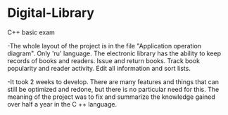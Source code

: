 # Digital-Library
C++ basic exam

-The whole layout of the project is in the file "Application operation diagram". Only 'ru' language.
The electronic library has the ability to keep records of books and readers. Issue and return books.
Track book popularity and reader activity. Edit all information and sort lists.

-It took 2 weeks to develop. There are many features and things that can still be optimized and redone, but there is no particular need for this. 
The meaning of the project was to fix and summarize the knowledge gained over half a year in the C ++ language.
